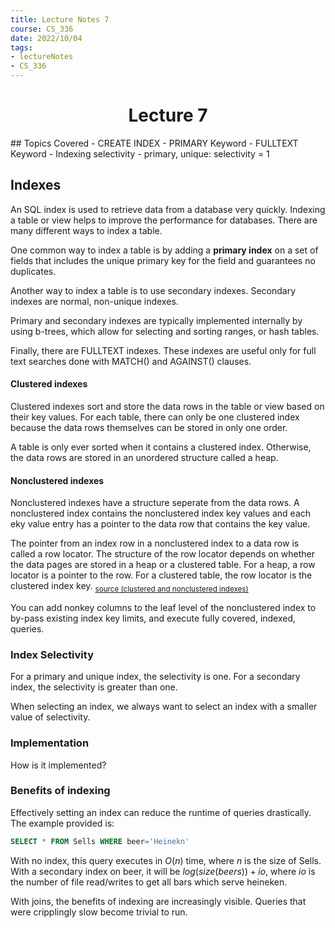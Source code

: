 ```yaml
---
title: Lecture Notes 7
course: CS_336
date: 2022/10/04
tags: 
- lectureNotes
- CS_336
---
```


<center><h1>Lecture 7</h1></center>
## Topics Covered
- CREATE INDEX
- PRIMARY Keyword
- FULLTEXT Keyword
- Indexing selectivity
	- primary, unique: selectivity = 1

## Indexes
An SQL index is used to retrieve data from a database very quickly. Indexing a table or view helps to improve the performance for databases. There are many different ways to index a table.

One common way to index a table is by adding a **primary index** on a set of fields that includes the unique primary key for the field and guarantees no duplicates.

Another way to index a table is to use secondary indexes. Secondary indexes are normal, non-unique indexes.

Primary and secondary indexes are typically implemented internally by using b-trees, which allow for selecting and sorting ranges, or hash tables.

Finally, there are FULLTEXT indexes. These indexes are useful only for full text searches done with MATCH() and AGAINST() clauses.

#### Clustered indexes
Clustered indexes sort and store the data rows in the table or view based on their key values. For each table, there can only be one clustered index because the data rows themselves can be stored in only one order.

A table is only ever sorted when it contains a clustered index. Otherwise, the data rows are stored in an unordered structure called a heap.

#### Nonclustered indexes
Nonclustered indexes have a structure seperate from the data rows. A nonclustered index contains the nonclustered index key values and each eky value entry has a pointer to the data row that contains the key value.

The pointer from an index row in a nonclustered index to a data row is called a row locator. The structure of the row locator depends on whether the data pages are stored in a heap or a clustered table. For a heap, a row locator is a pointer to the row. For a clustered table, the row locator is the clustered index key.
<sub><a href="https://learn.microsoft.com/en-us/sql/relational-databases/indexes/clustered-and-nonclustered-indexes-described?view=sql-server-ver16">source (clustered and nonclustered indexes)</a></sub>

You can add nonkey columns to the leaf level of the nonclustered index to by-pass existing index key limits, and execute fully covered, indexed, queries.

### Index Selectivity
For a primary and unique index, the selectivity is one.
For a secondary index, the selectivity is greater than one.

When selecting an index, we always want to select an index with a smaller value of selectivity.

### Implementation
How is it implemented?

### Benefits of indexing
Effectively setting an index can reduce the runtime of queries drastically. The example provided is:
```sql
SELECT * FROM Sells WHERE beer='Heinekn'
```
With no index, this query executes in $O(n)$ time, where *n* is the size of Sells.
With a secondary index on beer, it will be $log(size(beers)) + io$, where $io$ is the number of file read/writes to get all bars which serve heineken.

With joins, the benefits of indexing are increasingly visible. Queries that were cripplingly slow become trivial to run.